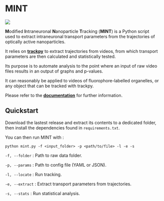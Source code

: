 **MINT**
========

[<img src="https://zenodo.org/badge/DOI/10.5281/zenodo.5713847.svg">](<(https://doi.org/10.5281/zenodo.5713847)>)

**M**odified **I**ntraneuronal **N**anoparticle **T**racking (**MINT**) is a Python script used to extract intraneuronal transport parameters from the trajectories of optically active nanoparticles.

It relies on [**trackpy**](https://github.com/soft-matter/trackpy) to extract trajectories from videos, from which transport parameters are then calculated and statistically tested.

Its purpose is to automate analysis to the point where an input of raw video files results in an output of graphs and p-values.

It can reasonably be applied to videos of fluorophore-labelled organelles, or any object that can be tracked with trackpy.

Please refer to the [**documentation**](https://lumin-mint.readthedocs.io/en/latest/) for further information.

Quickstart
---

Download the lastest release and extract its contents to a dedicated folder, then install the dependencies found in `requirements.txt`.

You can then run MINT with :

``python mint.py -f <input_folder> -p <path/to/file> -l -e -s``

``-f, --folder`` : Path to raw data folder.

``-p, --params`` : Path to config file (YAML or JSON).

``-l, --locate`` : Run tracking.

``-e, --extract`` : Extract transport parameters from trajectories.

``-s, --stats`` : Run statistical analysis.
